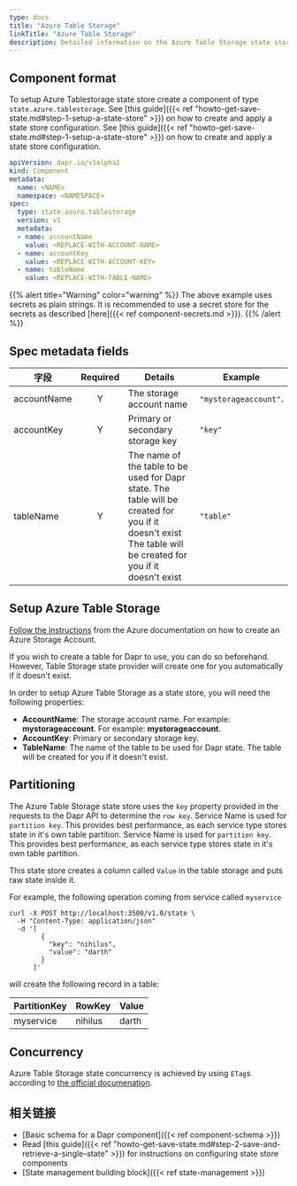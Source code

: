```yaml
---
type: docs
title: "Azure Table Storage"
linkTitle: "Azure Table Storage"
description: Detailed information on the Azure Table Storage state store component
---
```


## Component format

To setup Azure Tablestorage state store create a component of type `state.azure.tablestorage`. See [this guide]({{< ref "howto-get-save-state.md#step-1-setup-a-state-store" >}}) on how to create and apply a state store configuration. See [this guide]({{< ref "howto-get-save-state.md#step-1-setup-a-state-store" >}}) on how to create and apply a state store configuration.

```yaml
apiVersion: dapr.io/v1alpha1
kind: Component
metadata:
  name: <NAME>
  namespace: <NAMESPACE>
spec:
  type: state.azure.tablestorage
  version: v1
  metadata:
  - name: accountName
    value: <REPLACE-WITH-ACCOUNT-NAME>
  - name: accountKey
    value: <REPLACE-WITH-ACCOUNT-KEY>
  - name: tableName
    value: <REPLACE-WITH-TABLE-NAME>
```

{{% alert title="Warning" color="warning" %}}
The above example uses secrets as plain strings. It is recommended to use a secret store for the secrets as described [here]({{< ref component-secrets.md >}}).
{{% /alert %}}

## Spec metadata fields

| 字段          | Required | Details                                                                                                                                                      | Example               |
| ----------- |:--------:| ------------------------------------------------------------------------------------------------------------------------------------------------------------ | --------------------- |
| accountName |    Y     | The storage account name                                                                                                                                     | `"mystorageaccount"`. |
| accountKey  |    Y     | Primary or secondary storage key                                                                                                                             | `"key"`               |
| tableName   |    Y     | The name of the table to be used for Dapr state. The table will be created for you if it doesn't exist The table will be created for you if it doesn't exist | `"table"`             |

## Setup Azure Table Storage

[Follow the instructions](https://docs.microsoft.com/en-us/azure/storage/common/storage-account-create?tabs=azure-portal) from the Azure documentation on how to create an Azure Storage Account.

If you wish to create a table for Dapr to use, you can do so beforehand. However, Table Storage state provider will create one for you automatically if it doesn't exist.

In order to setup Azure Table Storage as a state store, you will need the following properties:
- **AccountName**: The storage account name. For example: **mystorageaccount**. For example: **mystorageaccount**.
- **AccountKey**: Primary or secondary storage key.
- **TableName**: The name of the table to be used for Dapr state. The table will be created for you if it doesn't exist.

## Partitioning

The Azure Table Storage state store uses the `key` property provided in the requests to the Dapr API to determine the `row key`. Service Name is used for `partition key`. This provides best performance, as each service type stores state in it's own table partition. Service Name is used for `partition key`. This provides best performance, as each service type stores state in it's own table partition.

This state store creates a column called `Value` in the table storage and puts raw state inside it.

For example, the following operation coming from service called `myservice`

```shell
curl -X POST http://localhost:3500/v1.0/state \
  -H "Content-Type: application/json"
  -d '[
        {
          "key": "nihilus",
          "value": "darth"
        }
      ]'
```

will create the following record in a table:

| PartitionKey | RowKey  | Value |
| ------------ | ------- | ----- |
| myservice    | nihilus | darth |

## Concurrency

Azure Table Storage state concurrency is achieved by using `ETag`s according to [the official documenation](https://docs.microsoft.com/en-us/azure/storage/common/storage-concurrency#managing-concurrency-in-table-storage).


## 相关链接
- [Basic schema for a Dapr component]({{< ref component-schema >}})
- Read [this guide]({{< ref "howto-get-save-state.md#step-2-save-and-retrieve-a-single-state" >}}) for instructions on configuring state store components
- [State management building block]({{< ref state-management >}})
